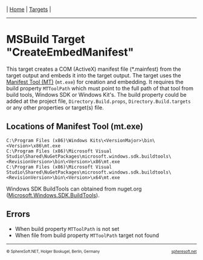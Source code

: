 | [Home](../../README.md) | [Targets](README.md) |

<hr style="height: 1px" />

# MSBuild Target "CreateEmbedManifest"

This target creates a COM (ActiveX) manifest file (\*.mainfest) from the target
output and embeds it into the target output. The target uses the [Manifest Tool (MT)](https://learn.microsoft.com/en-us/windows/win32/sbscs/mt-exe)
(`mt.exe`) for creation and embedding. It requires the build property
`MTToolPath` which must point to the full path of that tool from build tools,
Windows SDK or Windows Kit's. The build property could be added at the project
file, `Directory.Build.props`, `Directory.Build.targets` or any other properties
or target(s) file.



## Locations of Manifest Tool (mt.exe)

```
C:\Program Files (x86)\Windows Kits\<VersionMajor>\bin\<Version>\x86\mt.exe  
C:\Program Files (x86)\Microsoft Visual Studio\Shared\NuGetPackages\microsoft.windows.sdk.buildtools\<RevisionVersion>\bin\<Version>\x86\mt.exe
C:\Program Files (x86)\Microsoft Visual Studio\Shared\NuGetPackages\microsoft.windows.sdk.buildtools\<RevisionVersion>\bin\<Version>\x64\mt.exe
```

Windows SDK BuildTools can obtained from nuget.org ([Microsoft.Windows.SDK.BuildTools](https://www.nuget.org/packages/Microsoft.Windows.SDK.BuildTools/)).



## Errors

- When build property `MTToolPath` is not set
- When file from build property `MTToolPath` target not found



<!-- FOOTER -->
<hr style="height: 1px" />
<span style="font-size: 0.7em">© SphereSoft.NET, Holger Boskugel, Berlin, Germany</span>
<a href="http://spheresoft.net" style="font-size: 0.7em; float: right">spheresoft.net</a>

